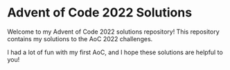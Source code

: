 # Advent of Code 2022 Solutions
Welcome to my Advent of Code 2022 solutions repository! This repository contains my solutions to the AoC 2022 challenges.

I had a lot of fun with my first AoC, and I hope these solutions are helpful to you!

